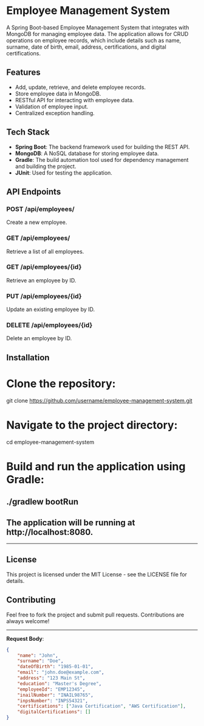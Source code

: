 # Employee Management System

A Spring Boot-based Employee Management System that integrates with MongoDB for managing employee data. The application allows for CRUD operations on employee records, which include details such as name, surname, date of birth, email, address, certifications, and digital certifications.

## Features

- Add, update, retrieve, and delete employee records.
- Store employee data in MongoDB.
- RESTful API for interacting with employee data.
- Validation of employee input.
- Centralized exception handling.

## Tech Stack

- **Spring Boot**: The backend framework used for building the REST API.
- **MongoDB**: A NoSQL database for storing employee data.
- **Gradle**: The build automation tool used for dependency management and building the project.
- **JUnit**: Used for testing the application.

## API Endpoints

### POST /api/employees/
Create a new employee.

### GET /api/employees/
Retrieve a list of all employees.

### GET /api/employees/{id}
Retrieve an employee by ID.

### PUT /api/employees/{id}
Update an existing employee by ID.

### DELETE /api/employees/{id}
Delete an employee by ID.

## Installation
# Clone the repository:
git clone https://github.com/username/employee-management-system.git

# Navigate to the project directory:
cd employee-management-system

# Build and run the application using Gradle:
./gradlew bootRun
------------------------------------------------------------------------------------------

## The application will be running at http://localhost:8080.

------------------------------------------------------------------------------------------
## License
This project is licensed under the MIT License - see the LICENSE file for details.

## Contributing
Feel free to fork the project and submit pull requests. Contributions are always welcome!

------------------------------------------------------------------------------------------
**Request Body**:
```json
{
    "name": "John",
    "surname": "Doe",
    "dateOfBirth": "1985-01-01",
    "email": "john.doe@example.com",
    "address": "123 Main St",
    "education": "Master's Degree",
    "employeeId": "EMP12345",
    "inailNumber": "INAIL98765",
    "inpsNumber": "INPS54321",
    "certifications": ["Java Certification", "AWS Certification"],
    "digitalCertifications": []
}
